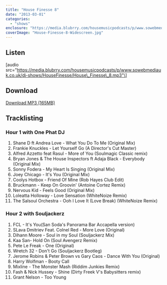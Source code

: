 ```yaml
---
title: "House Finesse 8"
date: "2013-03-01"
categories: 
  - "shows"
enclosure: "https://media.blubrry.com/housemusicpodcasts/p/www.sowebmediauk.co.uk/dj-shows/HouseFinesse/House_Finesse_8.mp3 0 audio/mpeg "
coverImage: "House-Finesse-8-Widescreen.jpg"
---
```


## Listen

\[audio src="https://media.blubrry.com/housemusicpodcasts/p/www.sowebmediauk.co.uk/dj-shows/HouseFinesse/House\_Finesse\_8.mp3"\]

## Download

[Download MP3 (165MB)](https://media.blubrry.com/housemusicpodcasts/p/www.sowebmediauk.co.uk/dj-shows/HouseFinesse/House_Finesse_8.mp3)

## Tracklisting

### Hour 1 with One Phat DJ

1. Shane D ft Andrea Love - What You Do To Me (Original Mix)
2. Frankie Knuckles - Let Yourself Go (A Director's Cut Master)
3. Alfred Azzetto feat Rasul - More of You (Soulmagic Classic remix)
4. Bryan Jones & The House Inspectors ft Adaja Black - Everybody (Original Mix)
5. Sonny Fodera - My Heart Is Singing (Original Mix)
6. Joey Chicago - It's You (Original Mix)
7. Coolys Hotbox - Friend Of Mine (Rob Hayes Club Edit)
8. Bruckmann - Keep On Groovin' (Antoine Cortez Remix)
9. Nervous Kid - Feels Good (Original Mix)
10. Loleatta Holloway - Love Sensation (WhiteNoize Remix)
11. The Salsoul Orchestra - Ooh I Love It (Love Break) (WhiteNoize Remix)

### Hour 2 with Souljackerz

1. FCL - It's You(San Soda's Panorama Bar Accapella version)
2. SLava Dmitriev Feat. Colnel Red - More Love (Original)
3. Dihann Moore - Soul in my Soul (Souljackerz Mix)
4. Kaa San- Hold On (Soul Avengerz Remix)
5. Pete Le Freak - One (Original)
6. Wretch 32 - Don't Go (Souljackerz Bootleg)
7. Jerome Robins & Peter Brown vs Gary Caos - Dance With You (Original)
8. Harry Wolfman - Booty Call
9. Mixline - The Monster Mash (Riddim Junkies Remix)
10. Fash & Nick Hussey - Shine (Dirty Freek V's Babysitters remix)
11. Grant Nelson - Too Young
